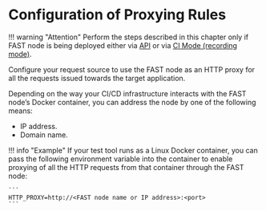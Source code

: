 [doc-node-deployment-api]:          node-deployment.md
[doc-fast-recording-mode]:          ci-mode-recording.md#running-a-fast-node-in-recording-mode

[doc-integration-overview]:         integration-overview.md


#   Configuration of Proxying Rules

!!! warning "Attention"
    Perform the steps described in this chapter only if FAST node is being deployed either via [API][doc-node-deployment-api] or via [CI Mode (recording mode)][doc-fast-recording-mode].

Configure your request source to use the FAST node as an HTTP proxy for all the requests issued towards the target application.

Depending on the way your CI/CD infrastructure interacts with the FAST node’s Docker container, you can address the node by one of the following means:
*   IP address.
*   Domain name.

!!! info "Example"
    If your test tool runs as a Linux Docker container, you can pass the following environment variable into the container to enable proxying of all the HTTP requests from that container through the FAST node:
    
    ```
    HTTP_PROXY=http://<FAST node name or IP address>:<port>
    ```